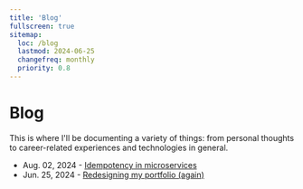```yaml
---
title: 'Blog'
fullscreen: true
sitemap:
  loc: /blog
  lastmod: 2024-06-25
  changefreq: monthly
  priority: 0.8
---
```


# Blog

This is where I'll be documenting a variety of things: from personal thoughts to career-related experiences and technologies in general.

- Aug. 02, 2024 - [Idempotency in microservices](/blog/idempotency-in-microservices)
- Jun. 25, 2024 - [Redesigning my portfolio (again)](/blog/redesigning-my-portfolio-again)

